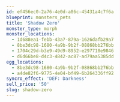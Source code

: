 ```yaml
---
id: ef456ec0-2a76-4e0d-a86c-45431a4c7f6a
blueprint: monsters_pets
title: 'Shadow Zero'
monster_type: morph
monster_locations:
  - 1d688ea1-febb-43a7-879a-1626dafb29a7
  - 8be3dc98-1680-4a9b-9b2f-08868bb276bb
  - 1704c29d-b3e9-49d9-8952-e297718e9846
  - d6d66be8-d4c3-4842-ac87-ad79aa5385dd
egg_locations:
  - 8be3dc98-1680-4a9b-9b2f-08868bb276bb
  - a4de82f6-9775-4e04-bf49-6b264336ff92
syncro_effect: 'DEF: Darkness'
sell_price: '50'
slug: shadow-zero
---
```

